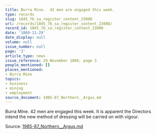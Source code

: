 ```yaml
---
title: Burra Mine.  42 men are engaged this week.
type: records
slug: 1845_76_sa_register_content_23008
url: /records/1845_76_sa_register_content_23008/
record_id: 1845_76_sa_register_content_23008
date: '1869-11-29'
date_display: null
volume: null
issue_number: null
page: '3'
article_type: news
issue_reference: 29 November 1869, page 3
people_mentioned: []
places_mentioned:
- Burra Mine
topics:
- business
- mining
- employment
source_document: 1985-87_Northern__Argus.md
---
```


Burra Mine.  42 men are engaged this week.   It is apparent the Directors intend the new method of dressing will be carried on with vigour.

Source: [1985-87_Northern__Argus.md](/downloads/markdown/1985-87_Northern__Argus.md)
